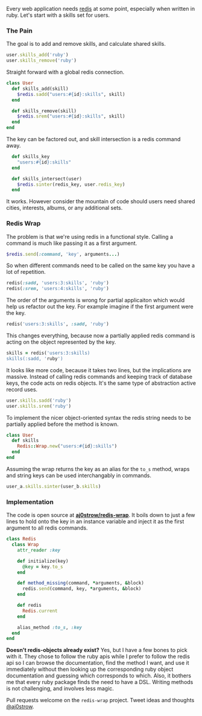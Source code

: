 Every web application needs [redis](http://redis.io/) at some point, especially when written in ruby. Let's start with a skills set for users. 

### The Pain

The goal is to add and remove skills, and calculate shared skills.

```ruby
user.skills_add('ruby')
user.skills_remove('ruby')
```

Straight forward with a global redis connection.

```ruby
class User
  def skills_add(skill)
    $redis.sadd("users:#{id}:skills", skill)
  end

  def skills_remove(skill)
    $redis.srem("users:#{id}:skills", skill)
  end
end
```

The key can be factored out, and skill intersection is a redis command away.

```ruby
  def skills_key
    "users:#{id}:skills"
  end

  def skills_intersect(user)
    $redis.sinter(redis_key, user.redis_key)
  end
```

It works. However consider the mountain of code should users need shared cities, interests, albums, or any additional sets. 

### Redis Wrap

The problem is that we're using redis in a functional style. Calling a command is much like passing it as a first argument.

```ruby
$redis.send(:command, 'key', arguments...)
```

So when different commands need to be called on the same key you have a lot of repetition.

```ruby
redis(:sadd, 'users:3:skills', 'ruby')
redis(:srem, 'users:4:skills', 'ruby')
```

The order of the arguments is wrong for partial applicaiton which would help us refactor out the key. For example imagine if the first argument were the key.

```ruby
redis('users:3:skills', :sadd, 'ruby')
```

This changes everything, because now a partially applied redis command is acting on the object represented by the key.

```ruby
skills = redis('users:3:skills)
skills(:sadd, 'ruby')
```

It looks like more code, because it takes two lines, but the implications are massive. Instead of calling redis commands and keeping track of database keys, the code acts on redis objects. It's the same type of abstraction active record uses.

```ruby
user.skills.sadd('ruby')
user.skills.srem('ruby')
```

To implement the nicer object-oriented syntax the redis string needs to be partially applied before the method is known.

```ruby
class User
  def skills
    Redis::Wrap.new("users:#{id}:skills")
  end
end
```

Assuming the wrap returns the key as an alias for the `to_s` method, wraps and string keys can be used interchangably in commands.

```ruby
user_a.skills.sinter(user_b.skills)
```

### Implementation

The code is open source at **[aj0strow/redis-wrap](https://github.com/aj0strow/redis-wrap)**. It boils down to just a few lines to hold onto the key in an instance variable and inject it as the first argument to all redis commands.

```ruby
class Redis
  class Wrap
    attr_reader :key

    def initialize(key)
      @key = key.to_s
    end

    def method_missing(command, *arguments, &block)
      redis.send(command, key, *arguments, &block)
    end

    def redis
      Redis.current
    end

    alias_method :to_s, :key
  end
end
```

**Doesn't redis-objects already exist?** Yes, but I have a few bones to pick with it. They chose to follow the ruby apis while I prefer to follow the redis api so I can browse the documentation, find the method I want, and use it immediately without then looking up the corresponding ruby object documentation and guessing which corresponds to which. Also, it bothers me that every ruby package finds the need to have a DSL. Writing methods is not challenging, and involves less magic. 

Pull requests welcome on the `redis-wrap` project. Tweet ideas and thoughts [@aj0strow](https://twitter.com/aj0strow).
